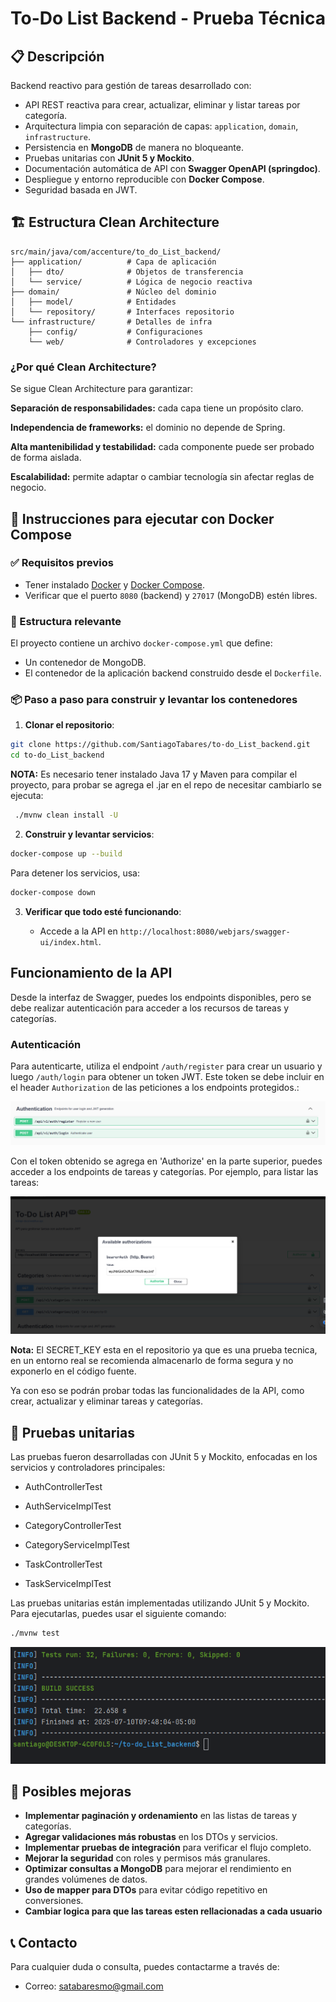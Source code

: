 # To-Do List Backend - Prueba Técnica

## 📋 Descripción
Backend reactivo para gestión de tareas desarrollado con:
- API REST reactiva para crear, actualizar, eliminar y listar tareas por categoría.
- Arquitectura limpia con separación de capas: `application`, `domain`, `infrastructure`.
- Persistencia en **MongoDB** de manera no bloqueante.
- Pruebas unitarias con **JUnit 5 y Mockito**.
- Documentación automática de API con **Swagger OpenAPI (springdoc)**.
- Despliegue y entorno reproducible con **Docker Compose**.
- Seguridad basada en JWT.

## 🏗️ Estructura Clean Architecture

```text
src/main/java/com/accenture/to_do_List_backend/
├── application/          # Capa de aplicación
│   ├── dto/              # Objetos de transferencia
│   └── service/          # Lógica de negocio reactiva
├── domain/               # Núcleo del dominio
│   ├── model/            # Entidades
│   └── repository/       # Interfaces repositorio
└── infrastructure/       # Detalles de infra
    ├── config/           # Configuraciones
    └── web/              # Controladores y excepciones
```
### ¿Por qué Clean Architecture?
Se sigue Clean Architecture para garantizar:

**Separación de responsabilidades:** cada capa tiene un propósito claro.

**Independencia de frameworks:** el dominio no depende de Spring.

**Alta mantenibilidad y testabilidad:** cada componente puede ser probado de forma aislada.

**Escalabilidad:** permite adaptar o cambiar tecnología sin afectar reglas de negocio.

## 🚀 Instrucciones para ejecutar con Docker Compose

### ✅ Requisitos previos

- Tener instalado [Docker](https://www.docker.com/get-started) y [Docker Compose](https://docs.docker.com/compose/).
- Verificar que el puerto `8080` (backend) y `27017` (MongoDB) estén libres.

### 📂 Estructura relevante

El proyecto contiene un archivo `docker-compose.yml` que define:

- Un contenedor de MongoDB.
- El contenedor de la aplicación backend construido desde el `Dockerfile`.

### 📦 Paso a paso para construir y levantar los contenedores

1. **Clonar el repositorio**:

```bash
git clone https://github.com/SantiagoTabares/to-do_List_backend.git
cd to-do_List_backend
```

**NOTA:** Es necesario tener instalado Java 17 y Maven para compilar el proyecto, para probar se agrega el .jar en el repo  de necesitar cambiarlo se ejecuta:

```bash
 ./mvnw clean install -U
```

2. **Construir y levantar servicios**:

```bash
docker-compose up --build
```

Para detener los servicios, usa:

```bash
docker-compose down
```
3. **Verificar que todo esté funcionando**:

   - Accede a la API en `http://localhost:8080/webjars/swagger-ui/index.html`.

## Funcionamiento de la API

Desde la interfaz de Swagger, puedes los endpoints disponibles, pero se debe realizar autenticación para acceder a los recursos de tareas y categorías.

### Autenticación
Para autenticarte, utiliza el endpoint `/auth/register` para crear un usuario y luego `/auth/login` para obtener un token JWT. Este token se debe incluir en el header `Authorization` de las peticiones a los endpoints protegidos.:

![img_1.png](img_1.png)

Con el token obtenido se agrega en 'Authorize' en la parte superior, puedes acceder a los endpoints de tareas y categorías. Por ejemplo, para listar las tareas:

![img_2.png](img_2.png)

**Nota:** El SECRET_KEY esta en el repositorio ya que es una prueba tecnica, en un entorno real se recomienda almacenarlo de forma segura y no exponerlo en el código fuente.

Ya con eso se podrán probar todas las funcionalidades de la API, como crear, actualizar y eliminar tareas y  categorías.



## 🧪 Pruebas unitarias
Las pruebas fueron desarrolladas con JUnit 5 y Mockito, enfocadas en los servicios y controladores principales:
- AuthControllerTest

- AuthServiceImplTest

- CategoryControllerTest

- CategoryServiceImplTest

- TaskControllerTest

- TaskServiceImplTest

Las pruebas unitarias están implementadas utilizando JUnit 5 y Mockito. Para ejecutarlas, puedes usar el siguiente comando:

```bash
./mvnw test
```

![img.png](img.png)


## 🔧 Posibles mejoras
- **Implementar paginación y ordenamiento** en las listas de tareas y categorías.
- **Agregar validaciones más robustas** en los DTOs y servicios.
- **Implementar pruebas de integración** para verificar el flujo completo.
- **Mejorar la seguridad** con roles y permisos más granulares.
- **Optimizar consultas a MongoDB** para mejorar el rendimiento en grandes volúmenes de datos.
- **Uso de mapper para DTOs** para evitar código repetitivo en conversiones.
- **Cambiar logica para que las tareas esten rellacionadas a cada usuario**

## 📞 Contacto
Para cualquier duda o consulta, puedes contactarme a través de:
- Correo: satabaresmo@gmail.com
